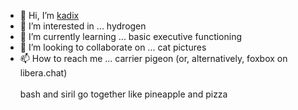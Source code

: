 - 👋 Hi, I’m [kadix](https://github.com/kadixfox)
- 👀 I’m interested in ... hydrogen
- 🌱 I’m currently learning ... basic executive functioning
- 💞️ I’m looking to collaborate on ... cat pictures
- 📫 How to reach me ... carrier pigeon (or, alternatively, foxbox on libera.chat)\
\
bash and siril go together like pineapple and pizza
